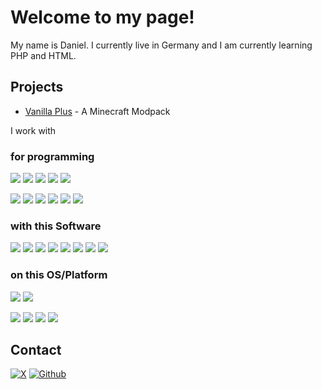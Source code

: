 # Welcome to my page! 
My name is Daniel. I currently live in Germany and I am currently learning PHP and HTML. 

## Projects

- [Vanilla Plus](https://github.com/danielvici/Vanilla-Plus) - A Minecraft Modpack 

I work with 

### for programming
![](https://img.shields.io/badge/PHP-777BB4?style=for-the-badge&logo=php&logoColor=white) ![](https://img.shields.io/badge/HTML5-E34F26?style=for-the-badge&logo=html5&logoColor=white) ![](https://img.shields.io/badge/Python-FFD43B?style=for-the-badge&logo=python&logoColor=blue) ![](https://img.shields.io/badge/CSS3-1572B6?style=for-the-badge&logo=css3&logoColor=white) ![](https://img.shields.io/badge/C%2B%2B-00599C?style=for-the-badge&logo=c%2B%2B&logoColor=white)
 
![](https://img.shields.io/badge/VSCode-0078D4?style=for-the-badge&logo=visual%20studio%20code&logoColor=white) ![](https://img.shields.io/badge/NeoVim-%2357A143.svg?&style=for-the-badge&logo=neovim&logoColor=white) ![](https://img.shields.io/badge/PyCharm-000000.svg?&style=for-the-badge&logo=PyCharm&logoColor=white) ![](https://img.shields.io/badge/Arduino_IDE-00979D?style=for-the-badge&logo=arduino&logoColor=white) ![](https://img.shields.io/badge/Xampp-F37623?style=for-the-badge&logo=xampp&logoColor=white) ![](https://img.shields.io/badge/PostgreSQL-316192?style=for-the-badge&logo=postgresql&logoColor=white)

### with this Software
![](https://img.shields.io/badge/Notion-000000?style=for-the-badge&logo=notion&logoColor=white) ![](https://img.shields.io/badge/Obsidian-483699?style=for-the-badge&logo=Obsidian&logoColor=white) ![](https://img.shields.io/badge/wezterm-4E49EE?style=for-the-badge&logo=wezterm&logoColor=white) ![](https://img.shields.io/badge/VirtualBox-21416b?style=for-the-badge&logo=VirtualBox&logoColor=white) ![](https://img.shields.io/badge/Brave-FF1B2D?style=for-the-badge&logo=Brave&logoColor=white) ![](https://img.shields.io/badge/Firefox_Browser-FF7139?style=for-the-badge&logo=Firefox-Browser&logoColor=white) ![](https://img.shields.io/badge/Guilded-F5C400?style=for-the-badge&logo=guilded&logoColor=white) ![](https://img.shields.io/badge/Discord-5865F2?style=for-the-badge&logo=discord&logoColor=white)

### on this OS/Platform
![](https://img.shields.io/badge/espressif-E7352C?style=for-the-badge&logo=espressif&logoColor=white) ![](https://img.shields.io/badge/Arduino-00979D?style=for-the-badge&logo=Arduino&logoColor=white)

![](https://img.shields.io/badge/Windows-0078D6?style=for-the-badge&logo=windows&logoColor=white) ![](https://img.shields.io/badge/Fedora-51A2DA?style=for-the-badge&logo=fedora&logoColor=white) ![](https://img.shields.io/badge/Arch_Linux-1793D1?style=for-the-badge&logo=arch-linux&logoColor=white) ![](https://img.shields.io/badge/iOS-000000?style=for-the-badge&logo=ios&logoColor=white)


## Contact

<a href="https://twitter.com/danielvici123" target="_blank"><img alt="X" src="https://img.shields.io/badge/X-000000?style=for-the-badge&logo=x&logoColor=white" /></a> <a href="https://github.com/danielvici" target="_blank"><img alt="Github" src="https://img.shields.io/badge/GitHub-%2312100E.svg?&style=for-the-badge&logo=Github&logoColor=white" /></a>
